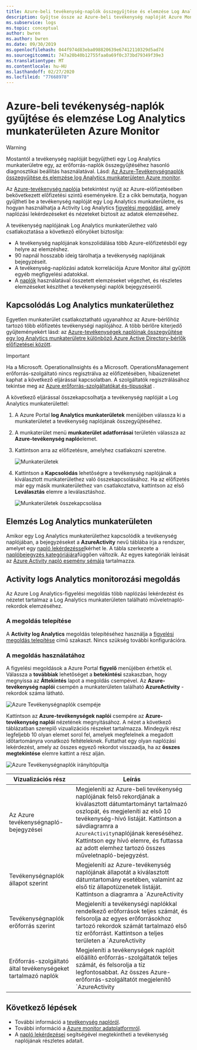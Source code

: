 ```yaml
---
title: Azure-beli tevékenység-naplók összegyűjtése és elemzése Log Analytics munkaterületen | Microsoft Docs
description: Gyűjtse össze az Azure-beli tevékenység naplóját Azure Monitor naplókban, és a figyelési megoldás használatával elemezze és keresse meg az Azure-tevékenység naplóját az összes Azure-előfizetésében.
ms.subservice: logs
ms.topic: conceptual
author: bwren
ms.author: bwren
ms.date: 09/30/2019
ms.openlocfilehash: 044f974d83eba098820639e67412110329d5ad7d
ms.sourcegitcommit: 747a20b40b12755faa0a69f0c373bd79349f39e3
ms.translationtype: MT
ms.contentlocale: hu-HU
ms.lasthandoff: 02/27/2020
ms.locfileid: "77668978"
---
```

# <a name="collect-and-analyze-azure-activity-logs-in-log-analytics-workspace-in-azure-monitor"></a>Azure-beli tevékenység-naplók gyűjtése és elemzése Log Analytics munkaterületen Azure Monitor

> [!WARNING]
> Mostantól a tevékenység naplóját begyűjtheti egy Log Analytics munkaterületre egy, az erőforrás-naplók összegyűjtéséhez hasonló diagnosztikai beállítás használatával. Lásd: [Az Azure-Tevékenységnaplók összegyűjtése és elemzése log Analytics munkaterületen Azure monitor](diagnostic-settings-legacy.md).

Az [Azure-tevékenység naplója](platform-logs-overview.md) betekintést nyújt az Azure-előfizetésében bekövetkezett előfizetési szintű eseményekre. Ez a cikk bemutatja, hogyan gyűjtheti be a tevékenység naplóját egy Log Analytics munkaterületre, és hogyan használhatja a Activity Log Analytics [figyelési megoldást](../insights/solutions.md), amely naplózási lekérdezéseket és nézeteket biztosít az adatok elemzéséhez. 

A tevékenység naplójának Log Analytics munkaterülethez való csatlakoztatása a következő előnyöket biztosítja:

- A tevékenység naplójának konszolidálása több Azure-előfizetésből egy helyre az elemzéshez.
- 90 napnál hosszabb ideig tárolhatja a tevékenység naplójának bejegyzéseit.
- A tevékenység-naplózási adatok korrelációja Azure Monitor által gyűjtött egyéb megfigyelési adatokkal.
- A [naplók](../log-query/log-query-overview.md) használatával összetett elemzéseket végezhet, és részletes elemzéseket készíthet a tevékenységi naplók bejegyzéseiről.

## <a name="connect-to-log-analytics-workspace"></a>Kapcsolódás Log Analytics munkaterülethez
Egyetlen munkaterület csatlakoztatható ugyanahhoz az Azure-bérlőhöz tartozó több előfizetés tevékenységi naplójához. A több bérlőre kiterjedő gyűjteményekért lásd: az [Azure-tevékenységek naplóinak összegyűjtése egy log Analytics munkaterületre különböző Azure Active Directory-bérlők előfizetései között](activity-log-collect-tenants.md).

> [!IMPORTANT]
> Ha a Microsoft. OperationalInsights és a Microsoft. OperationsManagement erőforrás-szolgáltató nincs regisztrálva az előfizetésében, hibaüzenetet kaphat a következő eljárással kapcsolatban. A szolgáltatók regisztrálásához tekintse meg az [Azure erőforrás-szolgáltatókat és-típusokat](../../azure-resource-manager/management/resource-providers-and-types.md) .

A következő eljárással összekapcsolhatja a tevékenység naplóját a Log Analytics munkaterülettel:

1. A Azure Portal **log Analytics munkaterületek** menüjében válassza ki a munkaterületet a tevékenység naplójának összegyűjtéséhez.
1. A munkaterület menü **munkaterület adatforrásai** területén válassza az **Azure-tevékenység napló**elemet.
1. Kattintson arra az előfizetésre, amelyhez csatlakozni szeretne.

    ![Munkaterületek](media/activity-log-export/workspaces.png)

1. Kattintson a **Kapcsolódás** lehetőségre a tevékenység naplójának a kiválasztott munkaterülethez való összekapcsolásához. Ha az előfizetés már egy másik munkaterülethez van csatlakoztatva, kattintson az első **Leválasztás** elemre a leválasztáshoz.

    ![Munkaterületek összekapcsolása](media/activity-log-export/connect-workspace.png)

## <a name="analyze-in-log-analytics-workspace"></a>Elemzés Log Analytics munkaterületen
Amikor egy Log Analytics munkaterülethez kapcsolódik a tevékenység naplójában, a bejegyzéseket a **AzureActivity** nevű táblába írja a rendszer, amelyet egy [napló lekérdezéssel](../log-query/log-query-overview.md)kérhet le. A tábla szerkezete a [naplóbejegyzés kategóriájára](activity-log-view.md#categories-in-the-activity-log)függően változik. Az egyes kategóriák leírását az [Azure Activity napló esemény sémája](activity-log-schema.md) tartalmazza.

## <a name="activity-logs-analytics-monitoring-solution"></a>Activity logs Analytics monitorozási megoldás
Az Azure Log Analytics-figyelési megoldás több naplózási lekérdezést és nézetet tartalmaz a Log Analytics munkaterületen található műveletnapló-rekordok elemzéséhez.

### <a name="install-the-solution"></a>A megoldás telepítése
A **Activity log Analytics** megoldás telepítéséhez használja a [figyelési megoldás telepítése](../insights/solutions.md#install-a-monitoring-solution) című szakaszt. Nincs szükség további konfigurációra.

### <a name="use-the-solution"></a>A megoldás használatához
A figyelési megoldások a Azure Portal **figyelő** menüjében érhetők el. Válassza a **továbbiak** lehetőséget a **betekintési** szakaszban, hogy megnyissa az **Áttekintés** lapot a megoldás csempével. Az **Azure-tevékenység naplói** csempén a munkaterületen található **AzureActivity** -rekordok száma látható.

![Azure Tevékenységnaplók csempéje](media/collect-activity-logs/azure-activity-logs-tile.png)


Kattintson az **Azure-tevékenységek naplói** csempére az **Azure-tevékenység naplói** nézetének megnyitásához. A nézet a következő táblázatban szereplő vizualizációs részeket tartalmazza. Mindegyik rész legfeljebb 10 olyan elemet sorol fel, amelyek megfelelnek a megadott időtartományra vonatkozó feltételeknek. Futtathat egy olyan naplózási lekérdezést, amely az összes egyező rekordot visszaadja, ha az **összes megtekintése** elemre kattint a rész alján.

![Azure Tevékenységnaplók irányítópultja](media/collect-activity-logs/activity-log-dash.png)

| Vizualizációs rész | Leírás |
| --- | --- |
| Az Azure tevékenységnapló-bejegyzései | Megjeleníti az Azure-beli tevékenység naplójának felső rekordjának a kiválasztott dátumtartományt tartalmazó oszlopát, és megjeleníti az első 10 tevékenység-hívó listáját. Kattintson a sávdiagramra a `AzureActivity`naplójának kereséséhez. Kattintson egy hívó elemre, és futtassa az adott elemhez tartozó összes műveletnapló-bejegyzést. |
| Tevékenységnaplók állapot szerint | Megjeleníti az Azure-tevékenység naplójának állapotát a kiválasztott dátumtartomány esetében, valamint az első tíz állapotüzenetek listáját. Kattintson a diagramra a `AzureActivity | summarize AggregatedValue = count() by ActivityStatus`naplózási lekérdezésének futtatásához. Kattintson egy állapot elemre az adott állapotjelző rekord összes tevékenységi naplójára vonatkozó naplóbeli keresés futtatásához. |
| Tevékenységnaplók erőforrás szerint | Megjeleníti a tevékenységi naplókkal rendelkező erőforrások teljes számát, és felsorolja az egyes erőforrásokhoz tartozó rekordok számát tartalmazó első tíz erőforrást. Kattintson a teljes területen a `AzureActivity | summarize AggregatedValue = count() by Resource`naplójának kereséséhez, amely megjeleníti a megoldás számára elérhető összes Azure-erőforrást. Kattintson egy erőforrásra az adott erőforráshoz tartozó összes tevékenységi rekord visszaadására szolgáló naplózási lekérdezés futtatásához. |
| Erőforrás-szolgáltató által tevékenységeket tartalmazó naplók | Megjeleníti a tevékenységek naplóit előállító erőforrás-szolgáltatók teljes számát, és felsorolja a tíz legfontosabbat. Az összes Azure-erőforrás-szolgáltatót megjelenítő `AzureActivity | summarize AggregatedValue = count() by ResourceProvider`hoz tartozó napló lekérdezésének futtatásához kattintson a teljes területen. Kattintson egy erőforrás-szolgáltatóra egy olyan log-lekérdezés futtatásához, amely a szolgáltató összes tevékenységi rekordját visszaadja. |

## <a name="next-steps"></a>Következő lépések

- További információ a [tevékenység naplóról](platform-logs-overview.md).
- További információ a [Azure monitor adatplatformról](data-platform.md).
- A [napló lekérdezései](../log-query/log-query-overview.md) segítségével megtekintheti a tevékenység naplójának részletes adatait.
